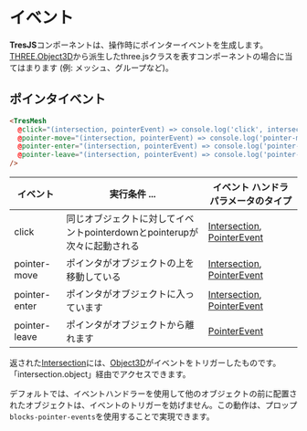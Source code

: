 # イベント

**TresJS**コンポーネントは、操作時にポインターイベントを生成します。[THREE.Object3D](https://threejs.org/docs/index.html?q=object#api/en/core/Object3D)から派生したthree.jsクラスを表すコンポーネントの場合に当てはまります (例: メッシュ、グループなど)。

<StackBlitzEmbed project-id="tresjs-events" />

## ポインタイベント

```html
<TresMesh
  @click="(intersection, pointerEvent) => console.log('click', intersection, pointerEvent)"
  @pointer-move="(intersection, pointerEvent) => console.log('pointer-move', intersection, pointerEvent)"
  @pointer-enter="(intersection, pointerEvent) => console.log('pointer-enter', intersection, pointerEvent)"
  @pointer-leave="(intersection, pointerEvent) => console.log('pointer-leave', pointerEvent)"
/>
```

| イベント      | 実行条件 ...                                                             | イベント ハンドラ パラメータのタイプ                                                                                                                                                                  |
| ------------- | ------------------------------------------------------------------------ | ----------------------------------------------------------------------------------------------------------------------------------------------------------------------------------------------------- |
| click         | 同じオブジェクトに対してイベントpointerdownとpointerupが次々に起動される | [Intersection](https://github.com/DefinitelyTyped/DefinitelyTyped/blob/master/types/three/src/core/Raycaster.d.ts#L16), [PointerEvent](https://developer.mozilla.org/en-US/docs/Web/API/PointerEvent) |
| pointer-move  | ポインタがオブジェクトの上を移動している                                 | [Intersection](https://github.com/DefinitelyTyped/DefinitelyTyped/blob/master/types/three/src/core/Raycaster.d.ts#L16), [PointerEvent](https://developer.mozilla.org/en-US/docs/Web/API/PointerEvent) |
| pointer-enter | ポインタがオブジェクトに入っています                                     | [Intersection](https://github.com/DefinitelyTyped/DefinitelyTyped/blob/master/types/three/src/core/Raycaster.d.ts#L16), [PointerEvent](https://developer.mozilla.org/en-US/docs/Web/API/PointerEvent) |
| pointer-leave | ポインタがオブジェクトから離れます                                       | [PointerEvent](https://developer.mozilla.org/en-US/docs/Web/API/PointerEvent)                                                                                                                         |

返された[Intersection](https://github.com/DefinitelyTyped/DefinitelyTyped/blob/master/types/three/src/core/Raycaster.d.ts#L16)には、[Object3D](https://threejs.org/docs/index.html?q=object#api/en/core/Object3D)がイベントをトリガーしたものです。「intersection.object」経由でアクセスできます。

デフォルトでは、イベントハンドラーを使用して他のオブジェクトの前に配置されたオブジェクトは、イベントのトリガーを妨げません。この動作は、プロップ`blocks-pointer-events`を使用することで実現できます。
